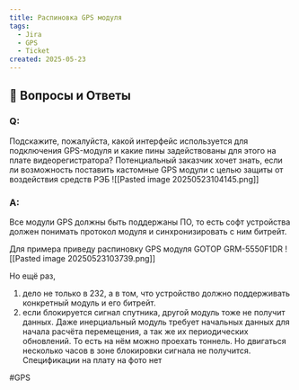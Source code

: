 ```yaml
---
title: Распиновка GPS модуля
tags:
  - Jira
  - GPS
  - Ticket
created: 2025-05-23
---
```



## 📌 Вопросы и Ответы

### Q:
Подскажите, пожалуйста, какой интерфейс используется для подключения GPS-модуля и какие пины задействованы для этого на плате видеорегистратора?
Потенциальный заказчик хочет знать, если ли возможность поставить кастомные GPS модули с целью защиты от воздействия средств РЭБ
![[Pasted image 20250523104145.png]]
### A:
Все модули GPS должны быть поддержаны ПО, то есть софт устройства должен понимать протокол модуля и синхронизировать с ним битрейт.

Для примера приведу распиновку GPS модуля GOTOP GRM-5550F1DR
![[Pasted image 20250523103739.png]]

Но ещё раз,  
1) дело не только в 232, а в том, что устройство должно поддерживать конкретный модуль и его битрейт.  
2) если блокируется сигнал спутника, другой модуль тоже не получит данных. Даже инерциальный модуль требует начальных данных для начала расчёта перемещения, а так же их периодических обновлений. То есть на нём можно проехать тоннель. Но двигаться несколько часов в зоне блокировки сигнала не получится.
Спецификации на плату на фото нет

#GPS

